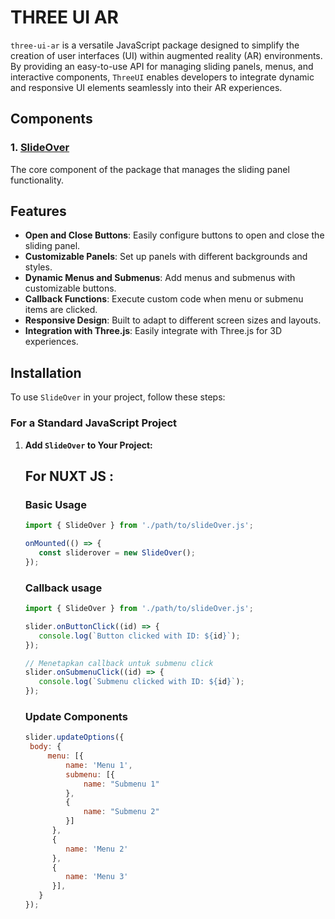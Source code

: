 # THREE UI AR

`three-ui-ar` is a versatile JavaScript package designed to simplify the creation of user interfaces (UI) within augmented reality (AR) environments. By providing an easy-to-use API for managing sliding panels, menus, and interactive components, `ThreeUI` enables developers to integrate dynamic and responsive UI elements seamlessly into their AR experiences.

## Components

### 1. [SlideOver](https://github.com/wildy13/three-ui-ar/blob/master/src/slideOver.js)

The core component of the package that manages the sliding panel functionality.

## Features

- **Open and Close Buttons**: Easily configure buttons to open and close the sliding panel.
- **Customizable Panels**: Set up panels with different backgrounds and styles.
- **Dynamic Menus and Submenus**: Add menus and submenus with customizable buttons.
- **Callback Functions**: Execute custom code when menu or submenu items are clicked.
- **Responsive Design**: Built to adapt to different screen sizes and layouts.
- **Integration with Three.js**: Easily integrate with Three.js for 3D experiences.

## Installation

To use `SlideOver` in your project, follow these steps:

### For a Standard JavaScript Project

1. **Add `SlideOver` to Your Project:**

   ## For NUXT JS :
   ### Basic Usage
   ```js
   import { SlideOver } from './path/to/slideOver.js';

   onMounted(() => {
      const sliderover = new SlideOver();   
   });
   ```

   ### Callback usage
   ```js
   import { SlideOver } from './path/to/slideOver.js';

   slider.onButtonClick((id) => {
      console.log(`Button clicked with ID: ${id}`);
   });

   // Menetapkan callback untuk submenu click
   slider.onSubmenuClick((id) => {
      console.log(`Submenu clicked with ID: ${id}`);
   });
   ```

   ### Update Components
   ```js
   slider.updateOptions({
    body: {
        menu: [{
            name: 'Menu 1',
            submenu: [{
                name: "Submenu 1"
            },
            {
                name: "Submenu 2"
            }]
         },
         {
            name: 'Menu 2'
         },
         {
            name: 'Menu 3'
         }],
      }
   });

   ```

   